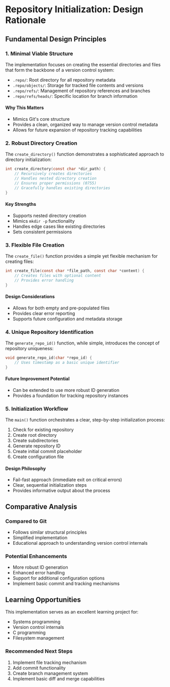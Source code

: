 # Repository Initialization: Design Rationale

## Fundamental Design Principles

### 1. Minimal Viable Structure
The implementation focuses on creating the essential directories and files that form the backbone of a version control system:

- `.repo/`: Root directory for all repository metadata
- `.repo/objects/`: Storage for tracked file contents and versions
- `.repo/refs/`: Management of repository references and branches
- `.repo/refs/heads/`: Specific location for branch information

#### Why This Matters
- Mimics Git's core structure
- Provides a clean, organized way to manage version control metadata
- Allows for future expansion of repository tracking capabilities

### 2. Robust Directory Creation
The `create_directory()` function demonstrates a sophisticated approach to directory initialization:

```c
int create_directory(const char *dir_path) {
    // Recursively creates directories
    // Handles nested directory creation
    // Ensures proper permissions (0755)
    // Gracefully handles existing directories
}
```

#### Key Strengths
- Supports nested directory creation
- Mimics `mkdir -p` functionality
- Handles edge cases like existing directories
- Sets consistent permissions

### 3. Flexible File Creation
The `create_file()` function provides a simple yet flexible mechanism for creating files:

```c
int create_file(const char *file_path, const char *content) {
    // Creates files with optional content
    // Provides error handling
}
```

#### Design Considerations
- Allows for both empty and pre-populated files
- Provides clear error reporting
- Supports future configuration and metadata storage

### 4. Unique Repository Identification
The `generate_repo_id()` function, while simple, introduces the concept of repository uniqueness:

```c
void generate_repo_id(char *repo_id) {
    // Uses timestamp as a basic unique identifier
}
```

#### Future Improvement Potential
- Can be extended to use more robust ID generation
- Provides a foundation for tracking repository instances

### 5. Initialization Workflow
The `main()` function orchestrates a clear, step-by-step initialization process:

1. Check for existing repository
2. Create root directory
3. Create subdirectories
4. Generate repository ID
5. Create initial commit placeholder
6. Create configuration file

#### Design Philosophy
- Fail-fast approach (immediate exit on critical errors)
- Clear, sequential initialization steps
- Provides informative output about the process

## Comparative Analysis

### Compared to Git
- Follows similar structural principles
- Simplified implementation
- Educational approach to understanding version control internals

### Potential Enhancements
- More robust ID generation
- Enhanced error handling
- Support for additional configuration options
- Implement basic commit and tracking mechanisms

## Learning Opportunities

This implementation serves as an excellent learning project for:
- Systems programming
- Version control internals
- C programming
- Filesystem management

### Recommended Next Steps
1. Implement file tracking mechanism
2. Add commit functionality
3. Create branch management system
4. Implement basic diff and merge capabilities
